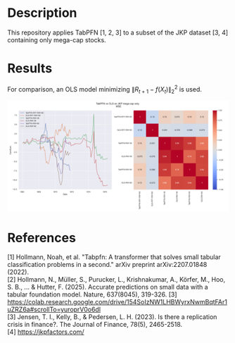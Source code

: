 # Description

This repository applies TabPFN [1, 2, 3] to a subset of the JKP dataset [3, 4] containing only mega-cap stocks.

# Results

For comparison, an OLS model minimizing $\|R_{t+1} - f(X_t)\|^2_2$ is used.

![CumSum and CorrPlot](plot.png)

# References

[1] Hollmann, Noah, et al. "Tabpfn: A transformer that solves small tabular classification problems in a second." arXiv preprint arXiv:2207.01848 (2022). <br>
[2] Hollmann, N., Müller, S., Purucker, L., Krishnakumar, A., Körfer, M., Hoo, S. B., ... & Hutter, F. (2025). Accurate predictions on small data with a tabular foundation model. Nature, 637(8045), 319-326. <be>
[3] https://colab.research.google.com/drive/154SoIzNW1LHBWyrxNwmBqtFAr1uZRZ6a#scrollTo=yuroprV0o6dl <br>
[3] Jensen, T. I., Kelly, B., & Pedersen, L. H. (2023). Is there a replication crisis in finance?. The Journal of Finance, 78(5), 2465-2518. <br>
[4] https://jkpfactors.com/
